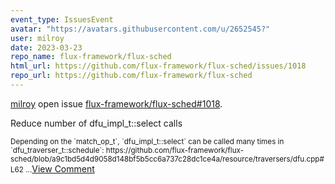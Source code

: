 ```yaml
---
event_type: IssuesEvent
avatar: "https://avatars.githubusercontent.com/u/2652545?"
user: milroy
date: 2023-03-23
repo_name: flux-framework/flux-sched
html_url: https://github.com/flux-framework/flux-sched/issues/1018
repo_url: https://github.com/flux-framework/flux-sched
---
```


<a href='https://github.com/milroy' target='_blank'>milroy</a> open issue <a href='https://github.com/flux-framework/flux-sched/issues/1018' target='_blank'>flux-framework/flux-sched#1018</a>.

<p>Reduce number of dfu_impl_t::select calls</p><small>Depending on the `match_op_t`, `dfu_impl_t::select` can be called many times in `dfu_traverser_t::schedule`: https://github.com/flux-framework/flux-sched/blob/a9c1bd5d4d9058d148bf5b5cc6a737c28dc1ce4a/resource/traversers/dfu.cpp#L62...</small><a href='https://github.com/flux-framework/flux-sched/issues/1018' target='_blank'>View Comment</a>